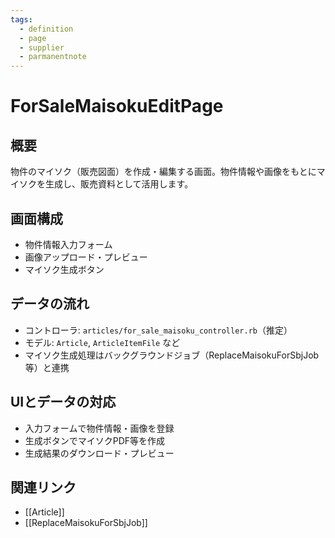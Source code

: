 ```yaml
---
tags:
  - definition
  - page
  - supplier
  - parmanentnote
---
```


# ForSaleMaisokuEditPage

## 概要
物件のマイソク（販売図面）を作成・編集する画面。物件情報や画像をもとにマイソクを生成し、販売資料として活用します。

## 画面構成
- 物件情報入力フォーム
- 画像アップロード・プレビュー
- マイソク生成ボタン

## データの流れ
- コントローラ: `articles/for_sale_maisoku_controller.rb`（推定）
- モデル: `Article`, `ArticleItemFile` など
- マイソク生成処理はバックグラウンドジョブ（ReplaceMaisokuForSbjJob等）と連携

## UIとデータの対応
- 入力フォームで物件情報・画像を登録
- 生成ボタンでマイソクPDF等を作成
- 生成結果のダウンロード・プレビュー

## 関連リンク
- [[Article]]
- [[ReplaceMaisokuForSbjJob]] 